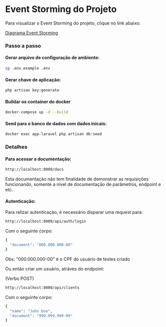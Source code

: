 # Event Storming do Projeto

Para visualizar o Event Storming do projeto, clique no link abaixo:

[Diagrama Event Storming](https://miro.com/app/board/uXjVKVoUR5g=)

### Passo a passo

#### Gerar arquivo de configuração de ambiente:
```sh
cp .env.example .env
```
#### Gerar chave de aplicação:
```sh
php artisan key:generate
```
#### Buildar os container do docker
```sh
docker-compose up -d --build

```
#### Seed para o banco de dados com dados inicais:
```sh
docker exec app-laravel php artisan db:seed
```

### Detalhes

#### Para acessar a documentação:
```sh
http://localhost:8000/docs
```
Esta documentação não tem finalidade de demonstrar as requisições funcionando, somente a nível de documentação de parâmetros, endpoint e etc. 

#### Autenticação:

Para relizar autenticação, é necessário disparar uma request para:
```sh
http://localhost:8000/api/auth/login
```
Com o seguinte corpo:
```sh
{
  "document": "000.000.000-00"
}
```
Obs: "000.000.000-00" é o CPF do usuário de testes criado

Ou então criar um usuário, atráves do endpoint:

(Verbo POST)

```sh
http://localhost:8000/api/clients
```

Com o seguinte corpo:
```sh
{
  "name": "John Doe",
  "document": "999.999.999-99"
}
```
